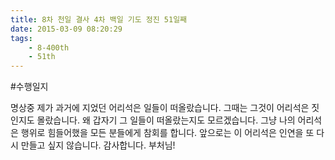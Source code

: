```yaml
---
title: 8차 천일 결사 4차 백일 기도 정진 51일째
date: 2015-03-09 08:20:29
tags:
    - 8-400th
    - 51th
---
```


#수행일지

명상중 제가 과거에 지었던 어리석은 일들이 떠올랐습니다. 그때는 그것이 어리석은 짓인지도 몰랐습니다. 왜 갑자기 그 일들이 떠올랐는지도 모르겠습니다. 그냥 나의 어리석은 행위로 힘들어했을 모든 분들에게 참회를 합니다. 앞으로는 이 어리석은 인연을 또 다시 만들고 싶지 않습니다. 감사합니다. 부처님!
